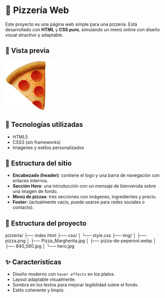 # 🍕 Pizzería Web

Este proyecto es una página web simple para una pizzería. Está desarrollado con **HTML** y **CSS puro**, simulando un menú online con diseño visual atractivo y adaptable.

## 📸 Vista previa

![Vista previa del sitio](img/pizza.png)

## 🧱 Tecnologías utilizadas

- HTML5
- CSS3 (sin frameworks)
- Imágenes y estilos personalizados

## 🧾 Estructura del sitio

- **Encabezado (header)**: contiene el logo y una barra de navegación con enlaces internos.
- **Sección Hero**: una introducción con un mensaje de bienvenida sobre una imagen de fondo.
- **Menú de pizzas**: tres secciones con imágenes, ingredientes y precio.
- **Footer**: (actualmente vacío, puede usarse para redes sociales o contacto).

## 📁 Estructura del proyecto

pizzeria/
├── index.html
├── css/
│ └── style.css
├── img/
│ ├── pizza.png
│ ├── Pizza_Margherita.jpg
│ ├── pizza-de-peperoni.webp
│ ├── 840_560.jpg
│ └── hero.jpg



## ✨ Características

- Diseño moderno con `hover effects` en los platos.
- Layout adaptable visualmente.
- Sombra en los textos para mejorar legibilidad sobre el fondo.
- Estilo coherente y limpio.
